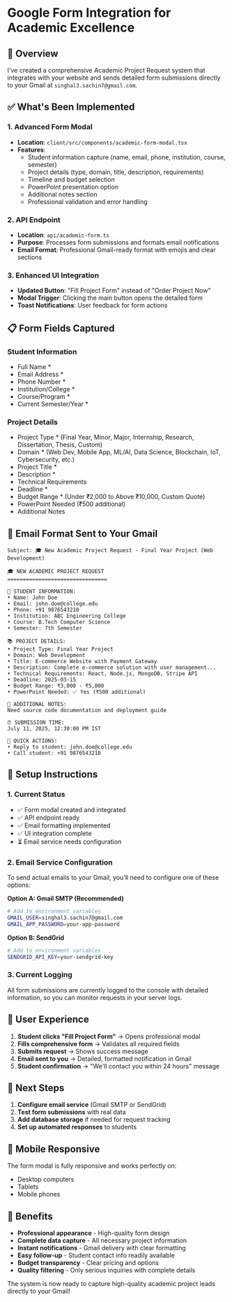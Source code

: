 # Google Form Integration for Academic Excellence

## 🎯 Overview

I've created a comprehensive Academic Project Request system that integrates with your website and sends detailed form submissions directly to your Gmail at `singhal3.sachin7@gmail.com`.

## ✅ What's Been Implemented

### 1. **Advanced Form Modal**
- **Location**: `client/src/components/academic-form-modal.tsx`
- **Features**:
  - Student information capture (name, email, phone, institution, course, semester)
  - Project details (type, domain, title, description, requirements)
  - Timeline and budget selection
  - PowerPoint presentation option
  - Additional notes section
  - Professional validation and error handling

### 2. **API Endpoint**
- **Location**: `api/academic-form.ts`
- **Purpose**: Processes form submissions and formats email notifications
- **Email Format**: Professional Gmail-ready format with emojis and clear sections

### 3. **Enhanced UI Integration**
- **Updated Button**: "Fill Project Form" instead of "Order Project Now"
- **Modal Trigger**: Clicking the main button opens the detailed form
- **Toast Notifications**: User feedback for form actions

## 📋 Form Fields Captured

### Student Information
- Full Name *
- Email Address *
- Phone Number *
- Institution/College *
- Course/Program *
- Current Semester/Year *

### Project Details
- Project Type * (Final Year, Minor, Major, Internship, Research, Dissertation, Thesis, Custom)
- Domain * (Web Dev, Mobile App, ML/AI, Data Science, Blockchain, IoT, Cybersecurity, etc.)
- Project Title *
- Description *
- Technical Requirements
- Deadline *
- Budget Range * (Under ₹2,000 to Above ₹10,000, Custom Quote)
- PowerPoint Needed (₹500 additional)
- Additional Notes

## 📧 Email Format Sent to Your Gmail

```
Subject: 🎓 New Academic Project Request - Final Year Project (Web Development)

🎓 NEW ACADEMIC PROJECT REQUEST
================================

👤 STUDENT INFORMATION:
• Name: John Doe
• Email: john.doe@college.edu
• Phone: +91 9876543210
• Institution: ABC Engineering College
• Course: B.Tech Computer Science
• Semester: 7th Semester

📚 PROJECT DETAILS:
• Project Type: Final Year Project
• Domain: Web Development
• Title: E-commerce Website with Payment Gateway
• Description: Complete e-commerce solution with user management...
• Technical Requirements: React, Node.js, MongoDB, Stripe API
• Deadline: 2025-03-15
• Budget Range: ₹3,000 - ₹5,000
• PowerPoint Needed: ✅ Yes (₹500 additional)

📝 ADDITIONAL NOTES:
Need source code documentation and deployment guide

⏰ SUBMISSION TIME:
July 11, 2025, 12:30:00 PM IST

📧 QUICK ACTIONS:
• Reply to student: john.doe@college.edu
• Call student: +91 9876543210
```

## 🔧 Setup Instructions

### 1. **Current Status**
- ✅ Form modal created and integrated
- ✅ API endpoint ready
- ✅ Email formatting implemented
- ✅ UI integration complete
- ⏳ Email service needs configuration

### 2. **Email Service Configuration**
To send actual emails to your Gmail, you'll need to configure one of these options:

**Option A: Gmail SMTP (Recommended)**
```bash
# Add to environment variables
GMAIL_USER=singhal3.sachin7@gmail.com
GMAIL_APP_PASSWORD=your-app-password
```

**Option B: SendGrid**
```bash
# Add to environment variables
SENDGRID_API_KEY=your-sendgrid-key
```

### 3. **Current Logging**
All form submissions are currently logged to the console with detailed information, so you can monitor requests in your server logs.

## 🎨 User Experience

1. **Student clicks "Fill Project Form"** → Opens professional modal
2. **Fills comprehensive form** → Validates all required fields
3. **Submits request** → Shows success message
4. **Email sent to you** → Detailed, formatted notification in Gmail
5. **Student confirmation** → "We'll contact you within 24 hours" message

## 🔮 Next Steps

1. **Configure email service** (Gmail SMTP or SendGrid)
2. **Test form submissions** with real data
3. **Add database storage** if needed for request tracking
4. **Set up automated responses** to students

## 📱 Mobile Responsive

The form modal is fully responsive and works perfectly on:
- Desktop computers
- Tablets
- Mobile phones

## 🎯 Benefits

- **Professional appearance** - High-quality form design
- **Complete data capture** - All necessary project information
- **Instant notifications** - Gmail delivery with clear formatting
- **Easy follow-up** - Student contact info readily available
- **Budget transparency** - Clear pricing and options
- **Quality filtering** - Only serious inquiries with complete details

The system is now ready to capture high-quality academic project leads directly to your Gmail!